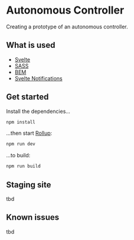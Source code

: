 # Autonomous Controller

Creating a prototype of an autonomous controller.

## What is used
- [Svelte](https://svelte.dev/)
- [SASS](https://sass-lang.com/)
- [BEM](http://getbem.com/)
- [Svelte Notifications](https://github.com/beyonk-adventures/svelte-notifications)

## Get started

Install the dependencies...

```bash
npm install
```

...then start [Rollup](https://rollupjs.org):

```bash
npm run dev
```

...to build:

```bash
npm run build
```

## Staging site
tbd

## Known issues
tbd


